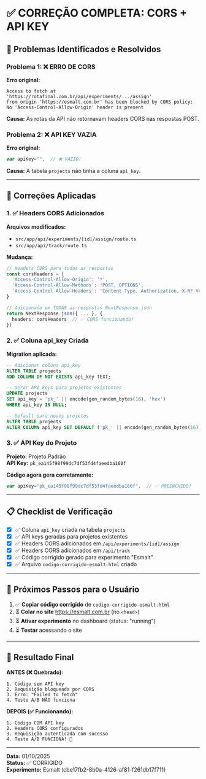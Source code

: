 # ✅ CORREÇÃO COMPLETA: CORS + API KEY

## 🎯 Problemas Identificados e Resolvidos

### Problema 1: ❌ ERRO DE CORS
**Erro original:**
```
Access to fetch at 'https://rotafinal.com.br/api/experiments/.../assign' 
from origin 'https://esmalt.com.br' has been blocked by CORS policy: 
No 'Access-Control-Allow-Origin' header is present
```

**Causa:** As rotas da API não retornavam headers CORS nas respostas POST.

### Problema 2: ❌ API KEY VAZIA
**Erro original:**
```javascript
var apiKey="",  // ❌ VAZIO!
```

**Causa:** A tabela `projects` não tinha a coluna `api_key`.

---

## 🔧 Correções Aplicadas

### 1. ✅ Headers CORS Adicionados

**Arquivos modificados:**
- `src/app/api/experiments/[id]/assign/route.ts`
- `src/app/api/track/route.ts`

**Mudança:**
```typescript
// Headers CORS para todas as respostas
const corsHeaders = {
  'Access-Control-Allow-Origin': '*',
  'Access-Control-Allow-Methods': 'POST, OPTIONS',
  'Access-Control-Allow-Headers': 'Content-Type, Authorization, X-RF-Version',
}

// Adicionado em TODAS as respostas NextResponse.json
return NextResponse.json({ ... }, {
  headers: corsHeaders  // ✅ CORS funcionando!
})
```

### 2. ✅ Coluna api_key Criada

**Migration aplicada:**
```sql
-- Adicionar coluna api_key
ALTER TABLE projects 
ADD COLUMN IF NOT EXISTS api_key TEXT;

-- Gerar API keys para projetos existentes
UPDATE projects 
SET api_key = 'pk_' || encode(gen_random_bytes(16), 'hex')
WHERE api_key IS NULL;

-- Default para novos projetos
ALTER TABLE projects 
ALTER COLUMN api_key SET DEFAULT ('pk_' || encode(gen_random_bytes(16), 'hex'));
```

### 3. ✅ API Key do Projeto

**Projeto:** Projeto Padrão  
**API Key:** `pk_ea145f98f99dc7df53fd4faeedba160f`

**Código agora gera corretamente:**
```javascript
var apiKey="pk_ea145f98f99dc7df53fd4faeedba160f",  // ✅ PREENCHIDO!
```

---

## 📋 Checklist de Verificação

- [x] ✅ Coluna `api_key` criada na tabela `projects`
- [x] ✅ API keys geradas para projetos existentes
- [x] ✅ Headers CORS adicionados em `/api/experiments/[id]/assign`
- [x] ✅ Headers CORS adicionados em `/api/track`
- [x] ✅ Código corrigido gerado para experimento "Esmalt"
- [x] ✅ Arquivo `codigo-corrigido-esmalt.html` criado

---

## 🚀 Próximos Passos para o Usuário

1. ✅ **Copiar código corrigido** de `codigo-corrigido-esmalt.html`
2. ⏳ **Colar no site** https://esmalt.com.br (no `<head>`)
3. ⏳ **Ativar experimento** no dashboard (status: "running")
4. ⏳ **Testar** acessando o site

---

## 🎉 Resultado Final

**ANTES (❌ Quebrado):**
```
1. Código sem API key
2. Requisição bloqueada por CORS
3. Erro: "Failed to fetch"
4. Teste A/B NÃO funciona
```

**DEPOIS (✅ Funcionando):**
```
1. Código COM API key
2. Headers CORS configurados
3. Requisição autenticada com sucesso
4. Teste A/B FUNCIONA! 🎉
```

---

**Data:** 01/10/2025  
**Status:** ✅ CORRIGIDO  
**Experimento:** Esmalt (cbe17fb2-8b0a-4126-af81-f261db17f711)
